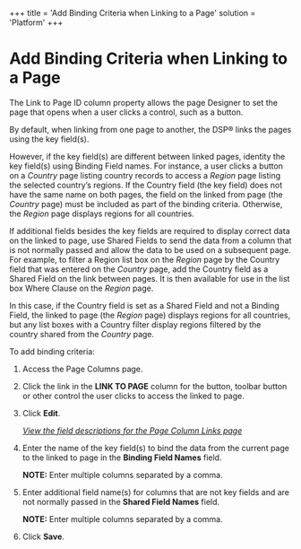 +++
title = 'Add Binding Criteria when Linking to a Page'
solution = 'Platform'
+++

# Add Binding Criteria when Linking to a Page

The Link to Page ID column property allows the page Designer to set the
page that opens when a user clicks a control, such as a button.

By default, when linking from one page to another, the DSP® links the
pages using the key field(s).

However, if the key field(s) are different between linked pages,
identity the key field(s) using Binding Field names. For instance, a
user clicks a button on a *Country* page listing country records to
access a *Region* page listing the selected country’s regions. If the
Country field (the key field) does not have the same name on both pages,
the field on the linked from page (the *Country* page) must be included
as part of the binding criteria. Otherwise, the *Region* page displays
regions for all countries.

If additional fields besides the key fields are required to display
correct data on the linked to page, use Shared Fields to send the data
from a column that is not normally passed and allow the data to be used
on a subsequent page. For example, to filter a Region list box on the
*Region* page by the Country field that was entered on the *Country*
page, add the Country field as a Shared Field on the link between pages.
It is then available for use in the list box Where Clause on the
*Region* page.

In this case, if the Country field is set as a Shared Field and not a
Binding Field, the linked to page (the *Region* page) displays regions
for all countries, but any list boxes with a Country filter display
regions filtered by the country shared from the *Country* page.

To add binding criteria:

1.  <span id="Column Properties Navigation" class="popUpLink">Access the
    Page Columns page.</span>

2.  Click the link in the **LINK TO PAGE** column for the button,
    toolbar button or other control the user clicks to access the linked
    to page.

3.  Click **Edit**.
    
    *[View the field descriptions for the Page Column Links
    page](../Sys_Admin/Page_Desc/Page%20Column%20Links.htm)*

4.  Enter the name of the key field(s) to bind the data from the current
    page to the linked to page in the **Binding Field Names** field.
    
    **NOTE:** Enter multiple columns separated by a comma.

5.  Enter additional field name(s) for columns that are not key fields
    and are not normally passed in the **Shared Field Names** field.
    
    **NOTE:** Enter multiple columns separated by a comma.

6.  Click **Save**.
